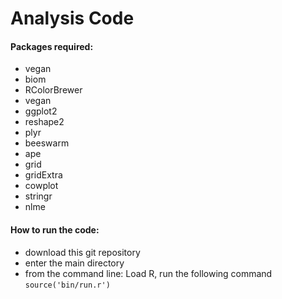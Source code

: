 # Analysis Code

#### Packages required:
- vegan
- biom
- RColorBrewer
- vegan
- ggplot2
- reshape2
- plyr
- beeswarm
- ape
- grid
- gridExtra
- cowplot
- stringr
- nlme

#### How to run the code:

- download this git repository
- enter the main directory
- from the command line: Load R, run the following command `source('bin/run.r')`

